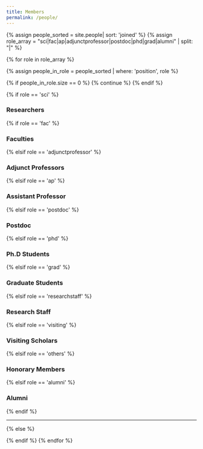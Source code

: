 ```yaml
---
title: Members
permalink: /people/
---
```


{% assign people_sorted = site.people| sort: 'joined' %}
{% assign role_array = "sci|fac|ap|adjunctprofessor|postdoc|phd|grad|alumni" | split: "|" %}

{% for role in role_array %}

{% assign people_in_role = people_sorted | where: 'position', role %}

<!-- Skip section if there's nobody -->
{% if people_in_role.size == 0 %}
  {% continue %}
{% endif %}

<div class="pos_header">
{% if role == 'sci' %}
<h3>Researchers</h3>
{% if role == 'fac' %}
<h3>Faculties</h3>
 {% elsif role == 'adjunctprofessor' %}
<h3>Adjunct Professors</h3>
 {% elsif role == 'ap' %}
<h3>Assistant Professor</h3>
 {% elsif role == 'postdoc' %}
<h3>Postdoc</h3>
 {% elsif role == 'phd' %}
<h3>Ph.D Students</h3>
 {% elsif role == 'grad' %}
<h3>Graduate Students</h3>
 {% elsif role == 'researchstaff' %}
<h3>Research Staff</h3>
 {% elsif role == 'visiting' %}
<h3>Visiting Scholars</h3>
 {% elsif role == 'others' %}
<h3>Honorary Members</h3>
 {% elsif role == 'alumni' %}
<h3>Alumni</h3> 
{% endif %}
</div>


<hr>

{% else %}



{% endif %}
{% endfor %}
